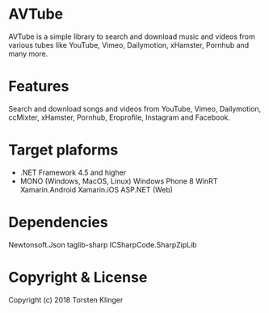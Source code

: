 # AVTube

AVTube is a simple library to search and download music and videos from various tubes like YouTube, Vimeo, Dailymotion, xHamster, Pornhub and many more.

# Features

Search and download songs and videos from YouTube, Vimeo, Dailymotion, ccMixter, xHamster, Pornhub, Eroprofile, Instagram and Facebook.

# Target plaforms

+ .NET Framework 4.5 and higher
+ MONO (Windows, MacOS, Linux)
Windows Phone 8
WinRT
Xamarin.Android
Xamarin.iOS
ASP.NET (Web)

# Dependencies

Newtonsoft.Json
taglib-sharp
ICSharpCode.SharpZipLib

# Copyright & License

Copyright (c) 2018 Torsten Klinger
